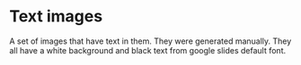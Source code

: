 # Text images
A set of images that have text in them. They were generated manually. They all have a white background and black text from google slides default font.

